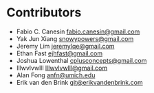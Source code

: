 # Contributors

- Fabio C. Canesin [fabio.canesin@gmail.com](mailto:fabio.canesin@gmail.com)
- Yak Jun Xiang [snowypowers@gmail.com](mailto:snowypowers@gmail.com)
- Jeremy Lim  [jeremylqe@gmail.com](mailto:jeremylqe@gmail.com)
- Ethan Fast [ejhfast@gmail.com](mailto:ejhfast@gmail.com)
- Joshua Lowenthal [cplusconcepts@gmail.com](mailto:cplusconcepts@gmail.com)
- lllwvlvwlll [lllwvlvwlll@gmail.com](mailto:lllwvlvwlll@gmail.com)
- Alan Fong [anfn@umich.edu](mailto:anfn@umich.edu)
- Erik van den Brink [git@erikvandenbrink.com](mailto:git@erikvandenbrink.com)
